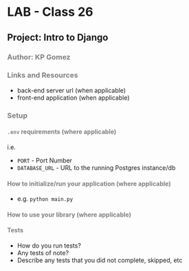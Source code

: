 # LAB - Class 26
## Project: Intro to Django
### <span style="color: gray"> Author: KP Gomez
### <span style="color: gray">Links and Resources
- <a>back-end server url</a> (when applicable)
- <a>front-end application</a> (when applicable)
### <span style="color: gray">Setup
#### <span style="color: gray">`.env` requirements (where applicable)

i.e.

- `PORT` - Port Number
- `DATABASE_URL` - URL to the running Postgres instance/db

#### <span style="color: gray">How to initialize/run your application (where applicable)
- e.g. `python main.py`

#### <span style="color: gray">How to use your library (where applicable)
#### <span style="color: gray">Tests
- How do you run tests?
- Any tests of note?
- Describe any tests that you did not complete, skipped, etc